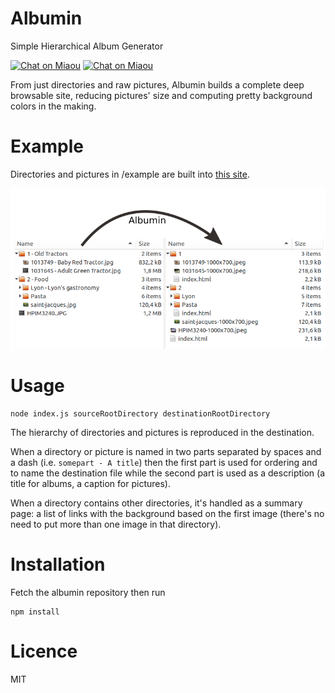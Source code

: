 # Albumin
Simple Hierarchical Album Generator

[![Chat on Miaou](https://miaou.dystroy.org/static/shields/room-en.svg?v=1)](https://miaou.dystroy.org/8?Javascript)
[![Chat on Miaou](https://miaou.dystroy.org/static/shields/room-fr.svg?v=1)](https://miaou.dystroy.org/3?Code_Croissants)

From just directories and raw pictures, Albumin builds a complete deep browsable site, reducing pictures' size and computing pretty background colors in the making.

# Example

Directories and pictures in /example are built into [this site](http://dystroy.org/albumin-example).

![file transformation](example-files.png)

# Usage

	node index.js sourceRootDirectory destinationRootDirectory

The hierarchy of directories and pictures is reproduced in the destination.

When a directory or picture is named in two parts separated by spaces and a dash (i.e. `somepart - A title`) then the first part is used for ordering and to name the destination file while the second part is used as a description (a title for albums, a caption for pictures).

When a directory contains other directories, it's handled as a summary page: a list of links with the background based on the first image (there's no need to put more than one image in that directory).

# Installation

Fetch the albumin repository then run

	npm install

# Licence

MIT
